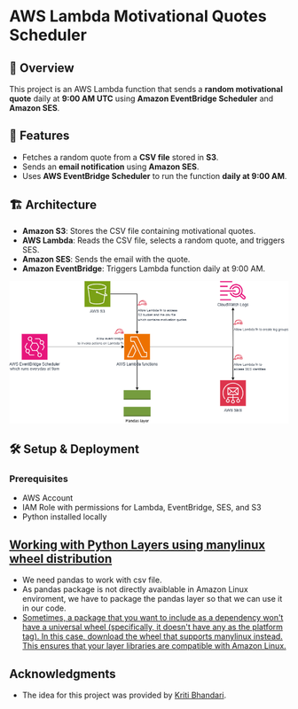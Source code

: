 # AWS Lambda Motivational Quotes Scheduler

## 📌 Overview
This project is an AWS Lambda function that sends a **random motivational quote** daily at **9:00 AM UTC** using **Amazon EventBridge Scheduler** and **Amazon SES**.

## 🚀 Features
- Fetches a random quote from a **CSV file** stored in **S3**.
- Sends an **email notification** using **Amazon SES**.
- Uses **AWS EventBridge Scheduler** to run the function **daily at 9:00 AM**.

## 🏗 Architecture
- **Amazon S3**: Stores the CSV file containing motivational quotes.
- **AWS Lambda**: Reads the CSV file, selects a random quote, and triggers SES.
- **Amazon SES**: Sends the email with the quote.
- **Amazon EventBridge**: Triggers Lambda function daily at 9:00 AM.

![Architecture Diagram](docs/Architecture_Diagram.png)

## 🛠 Setup & Deployment
### Prerequisites
- AWS Account
- IAM Role with permissions for Lambda, EventBridge, SES, and S3
- Python installed locally

## [Working with Python Layers using manylinux wheel distribution](docs/WorkingWithPythonLayers.md)
- We need pandas to work with csv file.
- As pandas package is not directly avaiblable in Amazon Linux enviroment, we have to package the pandas layer so that we can use it in our code.
- [Sometimes, a package that you want to include as a dependency won't have a universal wheel (specifically, it doesn't have any as the platform tag). In this case, download the wheel that supports manylinux instead. This ensures that your layer libraries are compatible with Amazon Linux.](https://docs.aws.amazon.com/lambda/latest/dg/python-layers.html#python-layer-manylinux)

## Acknowledgments
- The idea for this project was provided by [Kriti Bhandari](https://www.linkedin.com/in/kritibhandari/).
